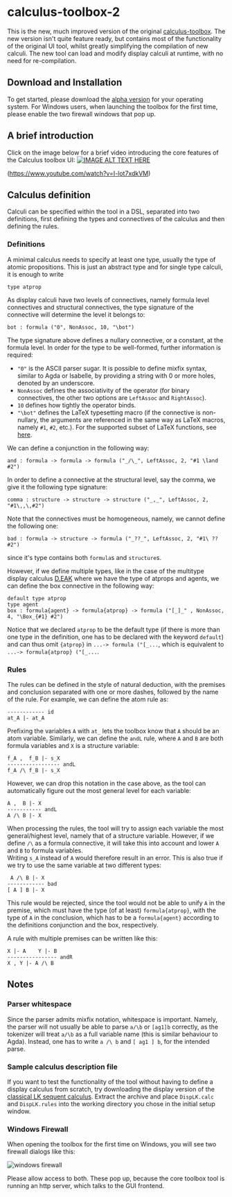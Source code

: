 # calculus-toolbox-2
This is the new, much improved version of the original [calculus-toolbox](https://github.com/goodlyrottenapple/calculus-toolbox). The new version isn't quite feature ready, but contains most of the functionality of the original UI tool, whilst greatly simplifying the compilation of new calculi. The new tool can load and modify display calculi at runtime, with no need for re-compilation.

## Download and Installation 
To get started, please download the [alpha version](https://github.com/goodlyrottenapple/calculus-toolbox-2/releases) for your operating system. For Windows users, when launching the toolbox for the first time, please enable the two firewall windows that pop up.

## A brief introduction

Click on the image below for a brief video introducing the core features of the Calculus toolbox UI:
[![IMAGE ALT TEXT HERE](https://img.youtube.com/vi/I-lot7xdkVM/0.jpg)](https://www.youtube.com/watch?v=I-lot7xdkVM)

(https://www.youtube.com/watch?v=I-lot7xdkVM)

## Calculus definition
Calculi can be specified within the tool in a DSL, separated into two definitions, first defining the types and connectives of the calculus and then defining the rules.

### Definitions
A minimal calculus needs to specify at least one type, usually the type of atomic propositions. This is just an abstract type and for single type calculi, it is enough to write

`type atprop`

As display calculi have two levels of connectives, namely formula level connectives and structural connectives, the type signature of the connective will determine the level it belongs to:

`bot : formula ("0", NonAssoc, 10, "\bot")`

The type signature above defines a nullary connective, or a constant, at the formula level. In order for the type to be well-formed, further information is required:

* `"0"` is the ASCII parser sugar. It is possible to define mixfix syntax, similar to Agda or Isabelle, by providing a string with 0 or more holes, denoted by an underscore.
* `NonAssoc` defines the associativity of the operator (for binary connectives, the other two options are `LeftAssoc` and `RightAssoc`).
* `10` defines how tightly the operator binds.
* `"\bot"` defines the LaTeX typesetting macro (if the connective is non-nullary, the arguments are referenced in the same way as LaTeX macros, namely `#1`, `#2`, etc.). For the supported subset of LaTeX functions, see [here](https://khan.github.io/KaTeX/function-support.html).

We can define a conjunction in the following way: 

`and : formula -> formula -> formula ("_/\_", LeftAssoc, 2, "#1 \land #2")`

In order to define a connective at the structural level, say the comma, we give it the following type signature:

`comma : structure -> structure -> structure ("_,_", LeftAssoc, 2, "#1\,,\,#2")`

Note that the connectives must be homogeneous, namely, we cannot define the following one:

`bad : formula -> structure -> formula ("_??_", LeftAssoc, 2, "#1\ ?? #2")`

since it's type contains both `formula`s and `structure`s.

However, if we define multiple types, like in the case of the multitype display calculus [D.EAK](http://www.cs.le.ac.uk/people/ak155/Papers/multi-type-deak.pdf) where we have the type of atprops and agents, we can define the box connective in the following way:

```
default type atprop
type agent
box : formula{agent} -> formula{atprop} -> formula ("[_]_" , NonAssoc, 4, "\Box_{#1} #2") 
```

Notice that we declared `atprop` to be the default type (if there is more than one type in the definition, one has to be declared with the keyword `default`) and can thus omit `{atprop}` in `...-> formula ("[_...`, which is equivalent to `...-> formula{atprop} ("[_...`.

### Rules
The rules can be defined in the style of natural deduction, with the premises and conclusion separated with one or more dashes, followed by the name of the rule. For example, we can define the atom rule as:

```
------------ id
at_A |- at_A
```

Prefixing the variables `A` with `at_` lets the toolbox know that `A` should be an atom variable. Similarly, we can define the `andL` rule, where `A` and `B` are both formula variables and `X` is a structure variable:

```
f_A ,  f_B |- s_X
----------------- andL
f_A /\ f_B |- s_X
```

However, we can drop this notation in the case above, as the tool can automatically figure out the most general level for each variable:

```
A ,  B |- X
----------- andL
A /\ B |- X
```

When processing the rules, the tool will try to assign each variable the most general/highest level, namely that of a structure variable. However, if we define `/\` as a formula connective, it will take this into account and lower `A` and `B` to formula variables.   
Writing `s_A` instead of `A` would therefore result in an error. This is also true if we try to use the same variable at two different types:

```
 A /\ B |- X
------------ bad
[ A ] B |- X
```

This rule would be rejected, since the tool would not be able to unify `A` in the premise, which must have the type (of at least) `formula{atprop}`, with the type of `A` in the conclusion, which has to be a `formula{agent}` according to the definitions conjunction and the box, respectively.

A rule with multiple premises can be written like this:

```
X |- A    Y |- B
---------------- andR
X , Y |- A /\ B
```

## Notes

### Parser whitespace
Since the parser admits mixfix notation, whitespace is important. Namely, the parser will not usually be able to parse `a/\b` or `[ag1]b` correctly, as the tokenizer will treat `a/\b` as a full variable name (this is similar behaviour to Agda). Instead, one has to write `a /\ b` and `[ ag1 ] b`, for the intended parse.

### Sample calculus description file
If you want to test the functionality of the tool without having to define a display calculus from scratch, try downloading the display version of the [classical LK sequent calculus](https://github.com/goodlyrottenapple/calculus-toolbox-2/releases/download/v0.1.0-alpha/DispLK.zip). Extract the archive and place `DispLK.calc` and `DispLK.rules` into the working directory you chose in the initial setup window.

### Windows Firewall
When opening the toolbox for the first time on Windows, you will see two firewall dialogs like this:

![windows firewall](https://user-images.githubusercontent.com/10553895/34380814-7a5a8748-eb04-11e7-9589-667268a3a349.PNG)

Please allow access to both. These pop up, because the core toolbox tool is running an http server, which talks to the GUI frontend.

